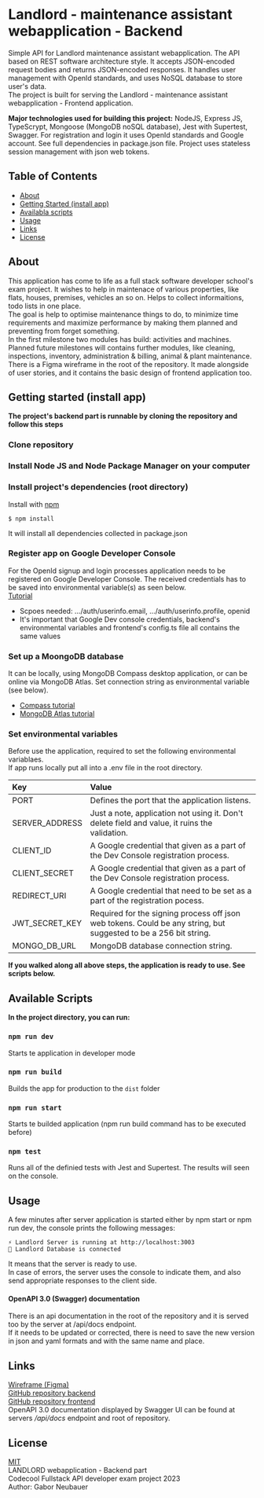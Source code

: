 # Landlord - maintenance assistant webapplication - Backend
Simple API for Landlord maintenance assistant webapplication. The API based on REST software architecture style. It accepts JSON-encoded request bodies and returns JSON-encoded responses. It handles user management with OpenId standards, and uses NoSQL database to store user's data.  
The project is built for serving the Landlord - maintenance assistant webapplication - Frontend application. 

**Major technologies used for building this project:**
NodeJS, Express JS, TypeScrypt, Mongoose (MongoDB noSQL database), Jest with Supertest, Swagger. For registration and login it uses OpenId standards and Google account. See full dependencies in package.json file. Project uses stateless session management with json web tokens.


## Table of Contents
- [About](#about)
- [Getting Started (install app)](#getting-started-install-app)
- [Availabla scripts](#available-scripts)
- [Usage](#usage)
- [Links](#links)
- [License](#license)


## About
This application has come to life as a full stack software developer school's exam project. It wishes to help in maintenace of various properties, like flats, houses, premises, vehicles an so on. Helps to collect informaitions, todo lists in one place.  
The goal is help to optimise maintenance things to do, to minimize time requirements and maximize performance by making them planned and preventing from forget something.  
In the first milestone two modules has build: activities and machines.  
Planned future milestones will contains further modules, like cleaning, inspections, inventory, administration & billing, animal & plant maintenance.  
There is a Figma wireframe in the root of the repository. It made alongside of user stories, and it contains the basic design of frontend application too.  


## Getting started (install app)
**The project's backend part is runnable by cloning the repository and follow this steps**
### Clone repository
### Install Node JS and Node Package Manager on your computer
### Install project's dependencies (root directory)
Install with [npm](https://www.npmjs.com/)
```
$ npm install
```
It will install all dependencies collected in package.json

### Register app on Google Developer Console
For the OpenId signup and login processes application needs to be registered on Google Developer Console. The received credentials has to be saved into environmental variable(s) as seen below.  
[Tutorial](https://breadbutter.io/how-to-set-up-google-openid-connect/)
- Scpoes needed:  .../auth/userinfo.email,  .../auth/userinfo.profile,  openid  
- It's important that Google Dev console credentials, backend's environmental variables and frontend's config.ts file all contains the same values

### Set up a MoongoDB database
It can be locally, using MongoDB Compass desktop application, or can be online via MongoDB Atlas. Set connection string as environmental variable (see below).  
- [Compass tutorial](https://www.mongodb.com/docs/compass/current/databases/)
- [MongoDB Atlas tutorial](https://www.mongodb.com/basics/mongodb-atlas-tutorial)

### Set environmental variables
Before use the application, required to set the following environmental variablaes.  
If app runs locally put all into a .env file in the root directory.

| Key             | Value                                                                                                            |
| :---            | :---                                                                                                             |
| PORT            | Defines the port that the application listens.                                                                   |
| SERVER_ADDRESS  | Just a note, application not using it. Don't delete field and value, it ruins the validation.                    |
| CLIENT_ID       | A Google credential that given as a part of the Dev Console registration process.                                |
| CLIENT_SECRET   | A Google credential that given as a part of the Dev Console registration process.                                |
| REDIRECT_URI    | A Google credential that need to be set as a part of the registration pocess.                                    |
| JWT_SECRET_KEY  | Required for the signing process off json web tokens. Could be any string, but suggested to be a 256 bit string. |
| MONGO_DB_URL    | MongoDB database connection string.                                                                              |

**If you walked along all above steps, the application is ready to use. See scripts below.**


## Available Scripts
**In the project directory, you can run:**
### `npm run dev`
Starts te application in developer mode
### `npm run build`
Builds the app for production to the `dist` folder
### `npm run start`
Starts te builded application (npm run build command has to be executed before)
### `npm test`
Runs all of the definied tests with Jest and Supertest. The results will seen on the console.


## Usage
A few minutes after server application is started either by npm start or npm run dev, the console prints the following messages:  
```
⚡️ Landlord Server is running at http://localhost:3003  
📀 Landlord Database is connected  
```
It means that the server is ready to use.  
In case of errors, the server uses the console to indicate them, and also send appropriate responses to the client side.  
#### OpenAPI 3.0 (Swagger) documentation
There is an api documentation in the root of the repository and it is served too by the server at /api/docs endpoint.  
If it needs to be updated or corrected, there is need to save the new version in json and yaml formats and with the same name and place.


## Links
[Wireframe (Figma)](https://www.figma.com/file/TWU5SGmZQ5tDEllSZ4iMpx/HdA_Exam-Project_Wireframe_1.1?node-id=0%3A1&t=JJKIYxl5MBnpcDVP-1)  
[GitHub repository backend](https://github.com/HordodongA/Codecool-Full-Stack-Exam-Project_Backend)  
[GitHub repository frontend](https://github.com/HordodongA/Codecool-Full-Stack-Exam-Project_Frontend)  
OpenAPI 3.0 documentation displayed by Swagger UI can be found at servers _/api/docs_ endpoint and root of repository.


## License
[MIT](https://choosealicense.com/licenses/mit/)  
LANDLORD webapplication - Backend part  
Codecool Fullstack API developer exam project 2023  
Author: Gabor Neubauer